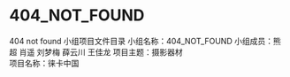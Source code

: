 # 404_NOT_FOUND
404 not found 小组项目文件目录
小组名称：404_NOT_FOUND
小组成员：熊超  肖遥 刘梦梅 薛云川 王佳龙
项目主题：摄影器材  
项目名称：徕卡中国

